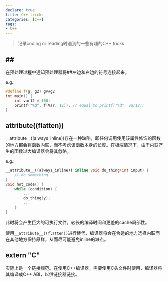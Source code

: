 ```yaml
---
declare: true
title: C++ tricks
categories: [C++]
tags:
- C++ 
---
```


> 记录coding or reading时遇到的一些有趣的C++ tricks.

## \#\#

在预处理过程中通知预处理器将\#\#左边和右边的符号连接起来。

e.g.:

```c++
#define f(g, g2) g##g2
int main() {
	int var12 = 100;
	printf("%d", f(Var, 12)); // equal to printf("%d", var12);
}
```

## __attribute__((flatten))

\_\_attribute\_\_((always_inline))存在一种缺陷，即任何调用使用该属性修饰的函数的地方都会将函数内联，而不考虑该函数本身的长度。在极端情况下，由于内联产生的函数过大编译器会将其忽略。

e.g.:

```c++
__attribute__((always_inline)) inline void do_thing(int input) {
	// do something.
}
void hot_code() {
	while (condition) {
		...
		do_thing(y);
		...
	}
}
```

此时将会产生巨大的可执行文件，较长的编译时间和更差的cache局部性。

使用`__attribute__((flatten))`进行替代，编译器将会在合适的地方选择内联而在其他地方保持原样，从而尽可能避免inline的缺点。

## extern "C"

实际上是一个链接规范。在使用C++编译器，需要使用C头文件时使用，编译器将其编译成C++ ABI，以供链接器链接。

